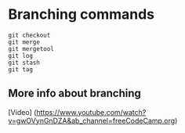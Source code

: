 # **Branching commands**

```git branch
git checkout
git merge
git mergetool
git log
git stash
git tag
```

## More info about branching

[Video] (https://www.youtube.com/watch?v=gwOVynGnDZA&ab_channel=freeCodeCamp.org)
